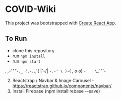 # COVID-Wiki

This project was bootstrapped with [Create React App](https://github.com/facebook/create-react-app).

## To Run

- clone this repository
- run `npm install`
- run `npm start`

 _._     _,-'""`-._
(,-.`._,'(       |\`-/|
    `-.-' \ )-`( , o o)
          `-    \`_`"'-

2) Reactstrap / Navbar & Image Carousel - https://reactstrap.github.io/components/navbar/
3) Install Firebase 
(npm install rebase --save)


